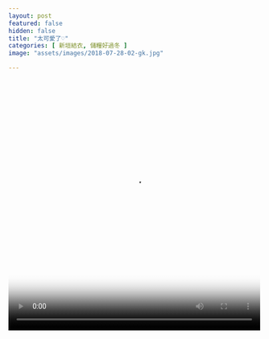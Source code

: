```yaml
---
layout: post
featured: false
hidden: false
title: "太可愛了♡"
categories: [ 新垣結衣, 儲糧好過冬 ]
image: "assets/images/2018-07-28-02-gk.jpg"

---
```

<video controls="controls" src="{{ site.baseurl }}/assets/images/2018-07-28-02-gk.mp4" poster="{{ site.baseurl }}/assets/images/2018-07-28-02-gk.jpg" loop="loop" width="500" height="500"></video>
